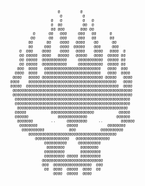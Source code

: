 <pre  style="font-size: 6px;">
                        @         @                          
                         @         @                         
                     @   @         @   @                     
                     @  @@         @@  @                     
                     @@ @@@       @@@ @@                     
             @      @@   @@@     @@@   @@      @             
            @@      @@   @@@     @@@   @@      @@            
           @@      @@    @@@@   @@@@    @@      @@           
           @@     @@@    @@@@  @@@@@    @@@     @@@          
       @  @@@    @@@@    @@@@   @@@@    @@@@   @@@@  @       
       @@ @@@@@  @@@@   @@@@@   @@@@@   @@@@  @@@@@ @@       
       @@ @@@@@  @@@@@@@@@@@     @@@@@@@@@@@  @@@@@ @@       
       @@ @@@@@  @@@@@@@@@@@     @@@@@@@@@@@  @@@@@ @@       
      @@@  @@@@   @@@@@@@@@@@@@@@@@@@@@@@@@   @@@@  @@@      
     @@@@  @@@@   @@@@@@@@@@@@@@@@@@@@@@@@@   @@@@  @@@@     
    @@@@   @@@@@ @@@@@@@@@@@@@@@@@@@@@@@@@@@ @@@@@   @@@@    
   @@@@    @@@@@@@@@@@@@@@@@@@@@@@@@@@@@@@@@@@@@@@   @@@@    
   @@@@@  @@@@@@@@@@@@@@@@@@@@@@@@@@@@@@@@@@@@@@@@@  @@@@    
    @@@@@@@@@@@@@@@@@@@@@@@@@@@@@@@@@@@@@@@@@@@@@@@@@@@@@    
    @@@@@@@@@@@@@@@@@@@@@@@@@@@@@@@@@@@@@@@@@@@@@@@@@@@@@    
     @@@@@@@@@@@@@@@@@@@@@@@@@@@@@@@@@@@@@@@@@@@@@@@@@@@     
     @@@@@@@@@@@@@@@@@@@@@@@@@@@@@@@@@@@@@@@@@@@@@@@@@@@     
      @@@@@@@@@@@@@@@@@@@@@@@@@@@@@@@@@@@@@@@@@@@@@@@@@      
     @@@@@           @@@@@@@@@@@@@@@@@@@           @@@@@     
     @@@@@@             @@@@@@@@@@@@@             @@@@@@     
      @@@@@@@        ..     @@@@@@@@@     ..        @@@@@@   
       @@@@@@@@             @@@@@             @@@@@@@@       
        @@@@@@@@@@           @@@           @@@@@@@@@@        
           @@@@@@@@@@@@@@@@@@@@@@@@@@@@@@@@@@@@@@@           
              @@@@@@@@@@@@@@@   @@@@@@@@@@@@@@@              
                  @@@@@@@@@@     @@@@@@@@@@                  
                   @@@@@@@@       @@@@@@@@                   
                  @@@@@@@@@       @@@@@@@@@                  
                  @@@@@@@@@ @@@@@ @@@@@@@@@                  
                 @@@@@@@@@@@@@@@@@@@@@@@@@@@                 
                 @@@  @@@@@@@@@@@@@@@@@  @@@                 
                  @@  @@@@  @@@@@  @@@@  @@                  
                      @@@@  @@@@@  @@@@                      
</pre>
